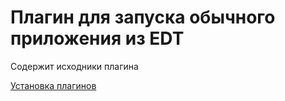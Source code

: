 # Плагин для запуска обычного приложения из EDT

Содержит исходники плагина

[Установка плагинов](docs/Установка.md)

